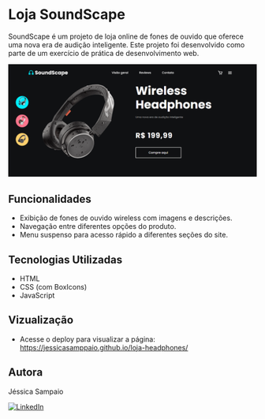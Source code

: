 # Loja SoundScape

SoundScape é um projeto de loja online de fones de ouvido que oferece uma nova era de audição inteligente. Este projeto foi desenvolvido como parte de um exercício de prática de desenvolvimento web.

![Banner](./img/preview.png)

## Funcionalidades

- Exibição de fones de ouvido wireless com imagens e descrições.
- Navegação entre diferentes opções do produto.
- Menu suspenso para acesso rápido a diferentes seções do site.

## Tecnologias Utilizadas

- HTML
- CSS (com BoxIcons)
- JavaScript

## Vizualização

- Acesse o deploy para visualizar a página: https://jessicasamppaio.github.io/loja-headphones/

## Autora
Jéssica Sampaio

[![LinkedIn](https://img.shields.io/badge/-LinkedIn-0077B5?style=flat-square&logo=linkedin&logoColor=white)](https://www.linkedin.com/in/jessicasamppaio)